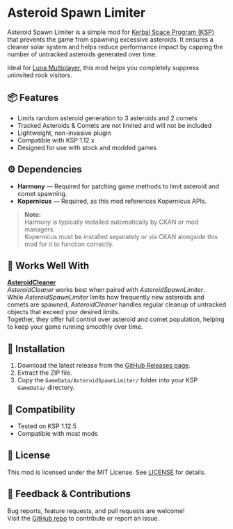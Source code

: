 # Asteroid Spawn Limiter

Asteroid Spawn Limiter is a simple mod for [Kerbal Space Program (KSP)](https://kerbalspaceprogram.com) that prevents the game from spawning excessive asteroids. It ensures a cleaner solar system and helps reduce performance impact by capping the number of untracked asteroids generated over time.

Ideal for [Luna Multiplayer](https://lunamultiplayer.com/), this mod helps you completely suppress uninvited rock visitors.

## 📦 Features

- Limits random asteroid generation to 3 asteroids and 2 comets
- Tracked Asteroids & Comets are not limited and will not be included
- Lightweight, non-invasive plugin
- Compatible with KSP 1.12.x
- Designed for use with stock and modded games

## ⚙️ Dependencies

- **Harmony** — Required for patching game methods to limit asteroid and comet spawning.  
- **Kopernicus** — Required, as this mod references Kopernicus APIs.

> **Note:**  
> Harmony is typically installed automatically by CKAN or mod managers.  
> Kopernicus must be installed separately or via CKAN alongside this mod for it to function correctly.

## 🧩 Works Well With

**[AsteroidCleaner](https://github.com/kevnokeeffe/AsteroidCleaner)**  
*AsteroidCleaner* works best when paired with *AsteroidSpawnLimiter*.  
While *AsteroidSpawnLimiter* limits how frequently new asteroids and comets are spawned, *AsteroidCleaner* handles regular cleanup of untracked objects that exceed your desired limits.  
Together, they offer full control over asteroid and comet population, helping to keep your game running smoothly over time.

## 🔧 Installation

1. Download the latest release from the [GitHub Releases page](https://github.com/kevnokeeffe/AsteroidSpawnLimiter/releases/tag/v1.0.0).
2. Extract the ZIP file.
3. Copy the `GameData/AsteroidSpawnLimiter/` folder into your KSP `GameData/` directory.


## 🔄 Compatibility

- Tested on KSP 1.12.5
- Compatible with most mods

## 📜 License

This mod is licensed under the MIT License. See [LICENSE](./License.md) for details.

## 💬 Feedback & Contributions

Bug reports, feature requests, and pull requests are welcome!  
Visit the [GitHub repo](https://github.com/kevnokeeffe/AsteroidSpawnLimiter) to contribute or report an issue.
